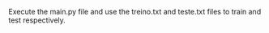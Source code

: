 Execute the main.py file and use the treino.txt  and teste.txt files to train and test respectively. 
